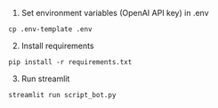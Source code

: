 1. Set environment variables (OpenAI API key) in .env

```
cp .env-template .env
```

2. Install requirements

```
pip install -r requirements.txt
```

3. Run streamlit

```
streamlit run script_bot.py
```
